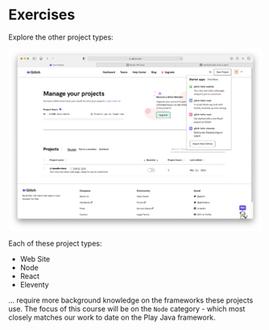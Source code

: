 # Exercises

Explore the other project types:

![](img/37.png)

Each of these project types:

- Web Site
- Node
- React
- Eleventy

... require more background knowledge on the frameworks these projects use. The focus of this course will be on the `Node` category - which most closely matches our work to date on the Play Java framework.



